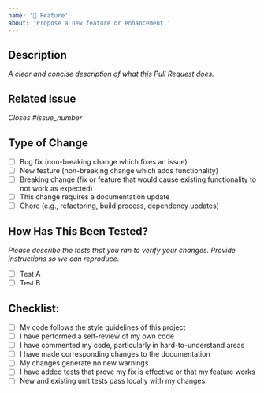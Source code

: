 ```yaml
---
name: '🚀 Feature'
about: 'Propose a new feature or enhancement.'
---
```


## Description

_A clear and concise description of what this Pull Request does._

## Related Issue

_Closes #issue_number_

## Type of Change

- [ ] Bug fix (non-breaking change which fixes an issue)
- [ ] New feature (non-breaking change which adds functionality)
- [ ] Breaking change (fix or feature that would cause existing functionality to not work as expected)
- [ ] This change requires a documentation update
- [ ] Chore (e.g., refactoring, build process, dependency updates)

## How Has This Been Tested?

_Please describe the tests that you ran to verify your changes. Provide instructions so we can reproduce._

- [ ] Test A
- [ ] Test B

## Checklist:

- [ ] My code follows the style guidelines of this project
- [ ] I have performed a self-review of my own code
- [ ] I have commented my code, particularly in hard-to-understand areas
- [ ] I have made corresponding changes to the documentation
- [ ] My changes generate no new warnings
- [ ] I have added tests that prove my fix is effective or that my feature works
- [ ] New and existing unit tests pass locally with my changes
